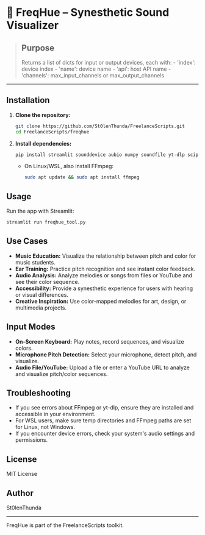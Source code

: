 # 🎼 FreqHue – Synesthetic Sound Visualizer

> ## Purpose
> Returns a list of dicts for input or output devices, each with:
>     - 'index': device index
>     - 'name': device name
>     - 'api': host API name
>     - 'channels': max_input_channels or max_output_channels
---

## Installation
1. **Clone the repository:**
   ```bash
   git clone https://github.com/St0lenThunda/FreelanceScripts.git
   cd FreelanceScripts/freqhue
   ```
2. **Install dependencies:**
   ```bash
   pip install streamlit sounddevice aubio numpy soundfile yt-dlp scipy
   ```
   - On Linux/WSL, also install FFmpeg:
     ```bash
     sudo apt update && sudo apt install ffmpeg
     ```

## Usage

Run the app with Streamlit:
```bash
streamlit run freqhue_tool.py
```

## Use Cases

- **Music Education:** Visualize the relationship between pitch and color for music students.
- **Ear Training:** Practice pitch recognition and see instant color feedback.
- **Audio Analysis:** Analyze melodies or songs from files or YouTube and see their color sequence.
- **Accessibility:** Provide a synesthetic experience for users with hearing or visual differences.
- **Creative Inspiration:** Use color-mapped melodies for art, design, or multimedia projects.

## Input Modes

- **On-Screen Keyboard:** Play notes, record sequences, and visualize colors.
- **Microphone Pitch Detection:** Select your microphone, detect pitch, and visualize.
- **Audio File/YouTube:** Upload a file or enter a YouTube URL to analyze and visualize pitch/color sequences.

## Troubleshooting

- If you see errors about FFmpeg or yt-dlp, ensure they are installed and accessible in your environment.
- For WSL users, make sure temp directories and FFmpeg paths are set for Linux, not Windows.
- If you encounter device errors, check your system's audio settings and permissions.

## License
MIT License

## Author
St0lenThunda

---
FreqHue is part of the FreelanceScripts toolkit.
